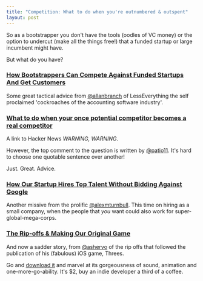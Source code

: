 ```yaml
---
title: "Competition: What to do when you're outnumbered & outspent"
layout: post
---
```


So as a bootstrapper you don't have the tools (oodles of VC money) or the option to undercut (make all the things free!) that a funded startup or large incumbent might have.

But what do you have?


### [How Bootstrappers Can Compete Against Funded Startups And Get Customers](https://lessaccounting.com/blog/compete-with-funded-companies/)

Some great tactical advice from [@allanbranch](http://twitter.com/allanbranch) of LessEverything the self proclaimed 'cockroaches of the accounting software industry'.


### [What to do when your once potential competitor becomes a real competitor](https://news.ycombinator.com/item?id=8511559)

A link to Hacker News *WARNING, WARNING*.

However, the top comment to the question is written by [@patio11](http://twitter.com/patio11). It's hard to choose one quotable sentence over another!

Just. Great. Advice.


### [How Our Startup Hires Top Talent Without Bidding Against Google](http://groovehq.com/blog/hiring-top-talent)

Another missive from the prolific [@alexmturnbull](http://twitter.com/alexmturnbull). This time on hiring as a small company, when the people that _you_ want could also work for super-global-mega-corps.


### [The Rip-offs & Making Our Original Game](http://asherv.com/threes/threemails/)

And now a sadder story, from [@ashervo](http://twitter.com/ashervo) of the rip offs that followed the publication of his (fabulous) iOS game, Threes.

Go and [download it](https://itunes.apple.com/us/app/threes%21/id779157948?mt=8) and marvel at its gorgeousness of sound, animation and one-more-go-ability. It's $2, buy an indie developer a third of a coffee.
